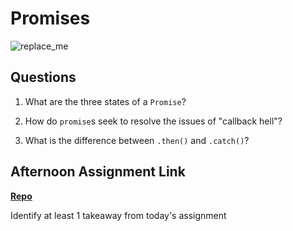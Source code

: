# Promises

![replace_me](https://codeworks.blob.core.windows.net/public/assets/img/illustrations/placeholder.svg)

## Questions

1. What are the three states of a `Promise`?

2. How do `promise`s seek to resolve the issues of "callback hell"?

3. What is the difference between `.then()` and `.catch()`?

## Afternoon Assignment Link

**[Repo](https://github.com/{{ghname}}/<ASSIGNMENT_REPO>)**

Identify at least 1 takeaway from today's assignment
